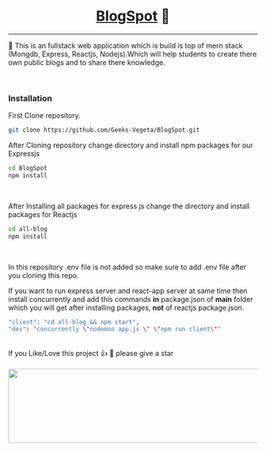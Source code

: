 <h1><center><u> BlogSpot</u> 📖 </center></h1>
<hr>


 💁 This is an fullstack web application which is build is top of mern stack (Mongdb, Express, Reactjs, Nodejs).Which will help students to create there own public blogs and to share there knowledge.

<br>

### Installation
First Clone repository.
```bash
git clone https://github.com/Geeks-Vegeta/BlogSpot.git
```
After Cloning repository change directory and install npm packages for our Expressjs

```bash
cd BlogSpot
npm install  
```
<br>

After Installing all packages for express js change the directory and install packages for Reactjs
```bash
cd all-blog
npm install
```

<br>

In this repository .env file is not added so make sure to add .env file after you cloning this repo.

If you want to run express server and react-app server at same time then install concurrently and add this commands **in** package.json of **main** folder which you will get after installing packages, **not** of reactjs package.json.

```bash
"client": "cd all-blog && npm start",
"dev": "concurrently \"nodemon app.js \" \"npm run client\""
```
<br/>
If you Like/Love this project 👍  💓 please give a star

<br>
<br>

<img width="900" height="150" src="../college-project-sem-1/all-blog/public/goku-cardano.gif"/>


